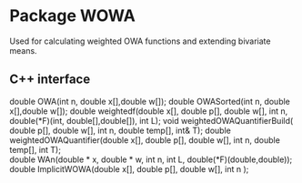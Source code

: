 # Package WOWA 
Used for calculating weighted OWA functions and extending bivariate means.

## C++ interface
double OWA(int n, double x[],double w[]);
double OWASorted(int n, double x[],double w[]);
double weightedf(double x[], double p[], double w[], int n,
double(*F)(int, double[],double[]), int L);
void weightedOWAQuantifierBuild( double p[], double w[], int n, double temp[], int& T);
double weightedOWAQuantifier(double x[], double p[], double w[], int n, double temp[], int T);		 
double WAn(double * x, double * w, int n, int L, double(*F)(double,double)); 
double ImplicitWOWA(double x[], double p[], double w[], int n );
